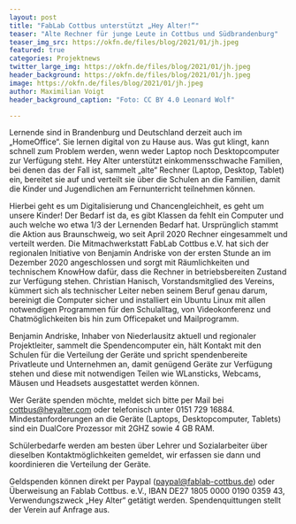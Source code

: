 ```yaml
---
layout: post
title: "FabLab Cottbus unterstützt „Hey Alter!“"
teaser: "Alte Rechner für junge Leute in Cottbus und Südbrandenburg"
teaser_img_src: https://okfn.de/files/blog/2021/01/jh.jpeg
featured: true
categories: Projektnews
twitter_large_img: https://okfn.de/files/blog/2021/01/jh.jpeg
header_background: https://okfn.de/files/blog/2021/01/jh.jpeg
image: https://okfn.de/files/blog/2021/01/jh.jpeg
author: Maximilian Voigt
header_background_caption: "Foto: CC BY 4.0 Leonard Wolf"

---
```


Lernende sind in Brandenburg und Deutschland derzeit auch im „HomeOffice“. Sie lernen digital von zu Hause aus. Was gut klingt, kann schnell zum Problem werden, wenn weder Laptop noch Desktopcomputer zur Verfügung steht. Hey Alter unterstützt einkommensschwache Familien, bei denen das der Fall ist, sammelt „alte“ Rechner (Laptop, Desktop, Tablet) ein, bereitet sie auf und verteilt sie über die Schulen an die Familien, damit die Kinder und Jugendlichen am Fernunterricht teilnehmen können.

Hierbei geht es um Digitalisierung und Chancengleichheit, es geht um unsere Kinder! Der Bedarf ist da, es gibt Klassen da fehlt ein Computer und auch welche wo etwa 1/3 der Lernenden Bedarf hat. Ursprünglich stammt die Aktion aus Braunschweig, wo seit April 2020 Rechner eingesammelt und verteilt werden. Die Mitmachwerkstatt FabLab Cottbus e.V. hat sich der regionalen Initiative von Benjamin Andriske von der ersten Stunde an im Dezember 2020 angeschlossen und sorgt mit Räumlichkeiten und technischem KnowHow dafür, dass die Rechner in betriebsbereiten Zustand zur Verfügung stehen. Christian Hanisch, Vorstandsmitglied des Vereins, kümmert sich als technischer Leiter neben seinem Beruf genau darum, bereinigt die Computer sicher und installiert ein Ubuntu Linux mit allen notwendigen Programmen für den Schulalltag, von Videokonferenz und Chatmöglichkeiten bis hin zum Officepaket und Mailprogramm.

Benjamin Andriske, Inhaber von Niederlausitz aktuell und regionaler Projektleiter, sammelt die Spendencomputer ein, hält Kontakt mit den Schulen für die Verteilung der Geräte und spricht spendenbereite Privatleute und Unternehmen an, damit genügend Geräte zur Verfügung stehen und diese mit notwendigen Teilen wie WLansticks, Webcams, Mäusen und Headsets ausgestattet werden können.

Wer Geräte spenden möchte, meldet sich bitte per Mail bei cottbus@heyalter.com oder telefonisch unter 0151 729 16884. Mindestanforderungen an die Geräte (Laptops, Desktopcomputer, Tablets) sind ein DualCore Prozessor mit 2GHZ sowie 4 GB RAM.

Schülerbedarfe werden am besten über Lehrer und Sozialarbeiter über dieselben Kontaktmöglichkeiten gemeldet, wir erfassen sie dann und koordinieren die Verteilung der Geräte.

Geldspenden können direkt per Paypal (paypal@fablab-cottbus.de) oder Überweisung an Fablab Cottbus. e.V., IBAN DE27 1805 0000 0190 0359 43, Verwendungszweck „Hey Alter“ getätigt werden. Spendenquittungen stellt der Verein auf Anfrage aus.